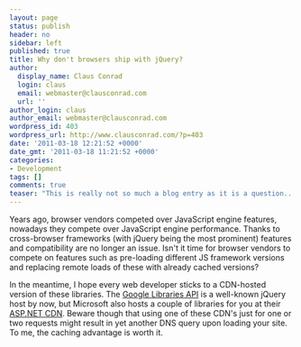 ```yaml
---
layout: page
status: publish
header: no
sidebar: left
published: true
title: Why don't browsers ship with jQuery?
author:
  display_name: Claus Conrad
  login: claus
  email: webmaster@clausconrad.com
  url: ''
author_login: claus
author_email: webmaster@clausconrad.com
wordpress_id: 403
wordpress_url: http://www.clausconrad.com/?p=403
date: '2011-03-18 12:21:52 +0000'
date_gmt: '2011-03-18 11:21:52 +0000'
categories:
- Development
tags: []
comments: true
teaser: "This is really not so much a blog entry as it is a question... why don't browsers \"ship\" with jQuery and other common frameworks?"
---
```

Years ago, browser vendors competed over JavaScript engine features, nowadays they compete over JavaScript engine performance. Thanks to cross-browser frameworks (with jQuery being the most prominent) features and compatibility are no longer an issue. Isn't it time for browser vendors to compete on features such as pre-loading different JS framework versions and replacing remote loads of these with already cached versions?

In the meantime, I hope every web developer sticks to a CDN-hosted version of these libraries. The [Google Libraries API](https://developers.google.com/speed/libraries?csw=1) is a well-known jQuery host by now, but Microsoft also hosts a couple of libraries for you at their [ASP.NET CDN](https://docs.microsoft.com/en-us/aspnet/ajax/cdn/overview). Beware though that using one of these CDN's just for one or two requests might result in yet another DNS query upon loading your site. To me, the caching advantage is worth it.
